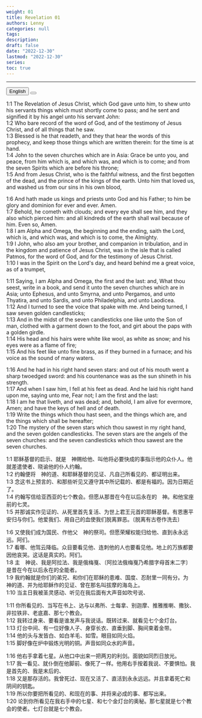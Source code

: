 ```yaml
---
weight: 01
title: Revelation 01
authors: Lenny
categories: null
tags: 
description: 
draft: false
date: "2022-12-30"
lastmod: "2022-12-30"
series:
toc: true
---
```



<!--more-->
---

<!-- Tab links -->
<div class="tab">
  <button class="tablinks active" onclick="tablabel(event, 'english')">English</button>
  <button class="tablinks" onclick="tablabel(event, 'chinese')"></button>
  
</div>

<!-- Tab content -->
<div id="english" class="tabcontent" style="display:block">

1:1 The Revelation of Jesus Christ, which God gave unto him, to shew unto his servants things which must shortly come to pass; and he sent and signified it by his angel unto his servant John:  
1:2 Who bare record of the word of God, and of the testimony of Jesus Christ, and of all things that he saw.  
1:3 Blessed is he that readeth, and they that hear the words of this prophecy, and keep those things which are written therein: for the time is at hand.  
1:4 John to the seven churches which are in Asia: Grace be unto you, and peace, from him which is, and which was, and which is to come; and from the seven Spirits which are before his throne;  
1:5 And from Jesus Christ, who is the faithful witness, and the first begotten of the dead, and the prince of the kings of the earth. Unto him that loved us, and washed us from our sins in his own blood,  

1:6 And hath made us kings and priests unto God and his Father; to him be glory and dominion for ever and ever. Amen.  
1:7 Behold, he cometh with clouds; and every eye shall see him, and they also which pierced him: and all kindreds of the earth shall wail because of him. Even so, Amen.  
1:8 I am Alpha and Omega, the beginning and the ending, saith the Lord, which is, and which was, and which is to come, the Almighty.  
1:9 I John, who also am your brother, and companion in tribulation, and in the kingdom and patience of Jesus Christ, was in the isle that is called Patmos, for the word of God, and for the testimony of Jesus Christ.  
1:10 I was in the Spirit on the Lord's day, and heard behind me a great voice, as of a trumpet,  

1:11 Saying, I am Alpha and Omega, the first and the last: and, What thou seest, write in a book, and send it unto the seven churches which are in Asia; unto Ephesus, and unto Smyrna, and unto Pergamos, and unto Thyatira, and unto Sardis, and unto Philadelphia, and unto Laodicea.  
1:12 And I turned to see the voice that spake with me. And being turned, I saw seven golden candlesticks;  
1:13 And in the midst of the seven candlesticks one like unto the Son of man, clothed with a garment down to the foot, and girt about the paps with a golden girdle.  
1:14 His head and his hairs were white like wool, as white as snow; and his eyes were as a flame of fire;  
1:15 And his feet like unto fine brass, as if they burned in a furnace; and his voice as the sound of many waters.  

1:16 And he had in his right hand seven stars: and out of his mouth went a sharp twoedged sword: and his countenance was as the sun shineth in his strength.  
1:17 And when I saw him, I fell at his feet as dead. And he laid his right hand upon me, saying unto me, Fear not; I am the first and the last:  
1:18 I am he that liveth, and was dead; and, behold, I am alive for evermore, Amen; and have the keys of hell and of death.  
1:19 Write the things which thou hast seen, and the things which are, and the things which shall be hereafter;  
1:20 The mystery of the seven stars which thou sawest in my right hand, and the seven golden candlesticks. The seven stars are the angels of the seven churches: and the seven candlesticks which thou sawest are the seven churches.  
</div>

<div id="chinese" class="tabcontent">

1:1 耶稣基督的启示、就是　神赐给他、叫他将必要快成的事指示他的众仆人。他就差遣使者、晓谕他的仆人约翰。  
1:2 约翰便将　神的道、和耶稣基督的见证、凡自己所看见的、都证明出来。  
1:3 念这书上预言的、和那些听见又遵守其中所记载的、都是有福的。因为日期近了。  
1:4 约翰写信给亚西亚的七个教会。但愿从那昔在今在以后永在的　神。和他宝座前的七灵。  
1:5 并那诚实作见证的、从死里首先复活、为世上君王元首的耶稣基督。有恩惠平安归与你们。他爱我们、用自己的血使我们脱离罪恶。〔脱离有古卷作洗去〕  

1:6 又使我们成为国民、作他父　神的祭司。但愿荣耀权能归给他、直到永永远远。阿们。  
1:7 看哪、他驾云降临。众目要看见他、连刺他的人也要看见他。地上的万族都要因他哀哭。这话是真实的。阿们。  
1:8 主　神说、我是阿拉法、我是俄梅戛、〔阿拉法俄梅戛乃希腊字母首末二字〕是昔在今在以后永在的全能者。  
1:9 我约翰就是你们的弟兄、和你们在耶稣的患难、国度、忍耐里一同有分。为　神的道、并为给耶稣作的见证、曾在那名叫拔摩的海岛上。  
1:10 当主日我被圣灵感动、听见在我后面有大声音如吹号说、  

1:11 你所看见的、当写在书上、达与以弗所、士每拿、别迦摩、推雅推喇、撒狄、非拉铁非、老底嘉、那七个教会。  
1:12 我转过身来、要看是谁发声与我说话。既转过来、就看见七个金灯台。  
1:13 灯台中间、有一位好像人子、身穿长衣、直垂到脚、胸间束着金带。  
1:14 他的头与发皆白、如白羊毛、如雪。眼目如同火焰。  
1:15 脚好像在炉中锻炼光明的铜。声音如同众水的声音。  

1:16 他右手拿着七星。从他口中出来一把两刃的利剑。面貌如同烈日放光。  
1:17 我一看见、就仆倒在他脚前、像死了一样。他用右手按着我说、不要惧怕。我是首先的、我是末后的、  
1:18 又是那存活的。我曾死过、现在又活了、直活到永永远远。并且拿着死亡和阴间的钥匙。  
1:19 所以你要把所看见的、和现在的事、并将来必成的事、都写出来。  
1:20 论到你所看见在我右手中的七星、和七个金灯台的奥秘。那七星就是七个教会的使者。七灯台就是七个教会。  
</div>